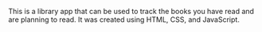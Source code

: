
This is a  library app that can be used to track the books you have read and are planning to read. It was created using HTML, CSS, and JavaScript.

